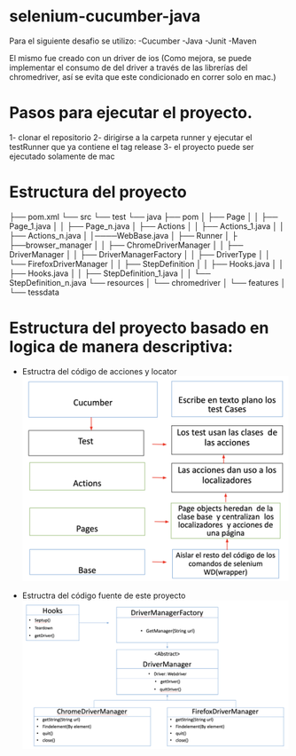 # selenium-cucumber-java
Para el siguiente desafio se utilizo: 
    -Cucumber
    -Java
    -Junit
    -Maven

El mismo fue creado con un driver de ios (Como mejora, se puede implementar el consumo de del driver a través de las librerías del chromedriver, así se evita que este condicionado en correr solo en mac.)

# Pasos para ejecutar el proyecto.
1- clonar el repositorio
2- dirigirse a la carpeta runner y ejecutar el testRunner que ya contiene el tag release
3- el proyecto puede ser ejecutado solamente de mac


# Estructura del proyecto

├── pom.xml
└── src
└── test
└── java
├── pom
│   ├── Page
│   │   ├── Page_1.java
│   │   ├── Page_n.java
│   ├── Actions
│   │   ├── Actions_1.java
│   │   ├── Actions_n.java
│   │────WebBase.java
│   ├── Runner
│   ├    ├──browser_manager
│   │           ├── ChromeDriverManager
│   │           ├── DriverManager
│   │           ├── DriverManagerFactory
│   │           ├── DriverType
│   │           └── FirefoxDriverManager
│   │    ├── StepDefinition
│   │           ├── Hooks.java
│   │           ├── Hooks.java
│   │           ├── StepDefinition_1.java
│   │           └── StepDefinition_n.java
└── resources
│   └── chromedriver
│   └── features
│   └── tessdata



# Estructura del proyecto basado en logica de manera descriptiva:
- Estructra del código de acciones y locator
![img_1.png](img_1.png)

- Estructra del código fuente de este proyecto
![img.png](img.png)
